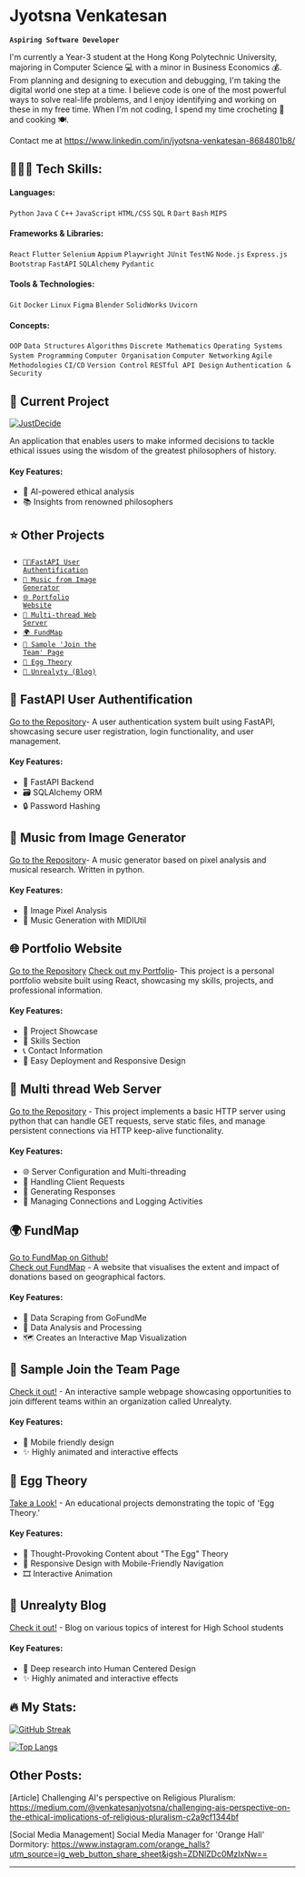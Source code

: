 # Jyotsna Venkatesan

**`Aspiring Software Developer`**

I'm currently a Year-3 student at the Hong Kong Polytechnic University, majoring in Computer Science 💻 with a minor in Business Economics 💰. From planning and designing to execution and debugging, I'm taking the digital world one step at a time. I believe code is one of the most powerful ways to solve real-life problems, and I enjoy identifying and working on these in my free time. When I'm not coding, I spend my time crocheting 🧶 and cooking 🍽️.

Contact me at https://www.linkedin.com/in/jyotsna-venkatesan-8684801b8/

## 👩🏻‍💻 Tech Skills:

#### Languages: 
`Python` `Java` `C` `C++` `JavaScript` `HTML/CSS` `SQL` `R` `Dart` `Bash` `MIPS`

#### Frameworks & Libraries: 
`React` `Flutter` `Selenium` `Appium` `Playwright` `JUnit` `TestNG` `Node.js` `Express.js` `Bootstrap` `FastAPI` `SQLAlchemy` `Pydantic` 

#### Tools & Technologies:
`Git` `Docker` `Linux` `Figma` `Blender` `SolidWorks` `Uvicorn`

#### Concepts:
`OOP` `Data Structures` `Algorithms` `Discrete Mathematics` `Operating Systems` `System Programming` `Computer Organisation` `Computer Networking` `Agile Methodologies` `CI/CD` `Version Control` `RESTful API Design` `Authentication & Security`

## 🚀 Current Project

<div align="left">

[![JustDecide](https://img.shields.io/badge/JustDecide-Ethical%20Decision%20Making-blueviolet?style=for-the-badge&logo=github)](https://github.com/jyotsna-venkatesan/Just-Decide)

An application that enables users to make informed decisions to tackle ethical issues using the wisdom of the greatest philosophers of history.

</div>

#### Key Features:
- 🧠 AI-powered ethical analysis
- 📚 Insights from renowned philosophers

## ⭐ Other Projects

- [<code>🔑🎵FastAPI User Authentification</code>](#-FastAPI-User-Authentification)
- [<code>🎵 Music from Image Generator</code>](#-Music-from-Image-Generator)
- [<code>🌐 Portfolio Website</code>](#-Portfolio-Website)
- [<code>🚦️ Multi-thread Web Server</code>](#-Multi-thread-Web-Server)
- [<code>🌍 FundMap</code>](#-FundMap)
- [<code>🤝 Sample 'Join the Team' Page</code>](#-Sample-Join-the-Team-Page)
- [<code>🥚 Egg Theory</code>](#-Egg-Theory)
- [<code>📖 Unrealyty (Blog)</code>](#-Unrealyty-Blog)

## 🔑 FastAPI User Authentification

[Go to the Repository](https://github.com/jyotsna-venkatesan/CloudFastAPI)- A user authentication system built using FastAPI, showcasing secure user registration, login functionality, and user management.

#### Key Features:
- 🚀 FastAPI Backend
- 🗃️ SQLAlchemy ORM
- 🔒 Password Hashing

 ## 🎵 Music from Image Generator

[Go to the Repository](https://github.com/jyotsna-venkatesan/music-generation-from-image)- A music generator based on pixel analysis and musical research. Written in python.

#### Key Features:
- 🔎 Image Pixel Analysis
- 🎹 Music Generation with MIDIUtil

 ## 🌐 Portfolio Website

[Go to the Repository](https://github.com/jyotsna-venkatesan/my-portfolio) 
[Check out my Portfolio](https://main--jyotsnav.netlify.app/)- This project is a personal portfolio website built using React, showcasing my skills, projects, and professional information.

#### Key Features:
- 💼 Project Showcase
- 🔧 Skills Section
- 📞 Contact Information
- 🚀 Easy Deployment and Responsive Design
 
 ## 🚦️ Multi thread Web Server

[Go to the Repository](https://github.com/jyotsna-venkatesan/Multi-thread-Web-Server) - This project implements a basic HTTP server using python that can handle GET requests, serve static files, and manage persistent connections via HTTP keep-alive functionality.

#### Key Features:
- 🌐 Server Configuration and Multi-threading
- 🤝 Handling Client Requests
- 💬 Generating Responses
- 📝 Managing Connections and Logging Activities

## 🌍 FundMap

[Go to FundMap on Github!](https://github.com/jyotsna-venkatesan/FundMap) <br>
[Check out FundMap](https://fundmap.live/) - A website that visualises the extent and impact of donations based on geographical factors. 

#### Key Features:
- 🔎 Data Scraping from GoFundMe
- 🌟 Data Analysis and Processing
- 🗺️ Creates an Interactive Map Visualization

## 🤝 Sample Join the Team Page

[Check it out!](https://github.com/jyotsna-venkatesan/Join-the-team) - An interactive sample webpage showcasing opportunities to join different teams within an organization called Unrealyty.

#### Key Features:
- 📱 Mobile friendly design
- ✨ Highly animated and interactive effects

## 🥚 Egg Theory

[Take a Look!](https://github.com/jyotsna-venkatesan/Egg-Theory) - An educational projects demonstrating the topic of 'Egg Theory.'

#### Key Features:
- 💭 Thought-Provoking Content about "The Egg" Theory
- 📱 Responsive Design with Mobile-Friendly Navigation
- 🎞️ Interactive Animation

## 📖 Unrealyty Blog

[Check it out!](https://github.com/jyotsna-venkatesan/Unrealyty) - Blog on various topics of interest for High School students 

#### Key Features:
- 🤖 Deep research into Human Centered Design
- ✨ Highly animated and interactive effects

## :fire: My Stats:
[![GitHub Streak](http://github-readme-streak-stats.herokuapp.com?user=jyotsna-venkatesan&theme=dark&background=000000)](https://git.io/streak-stats)

[![Top Langs](https://github-readme-stats.vercel.app/api/top-langs/?username=jyotsna-venkatesan&layout=compact&theme=vision-friendly-dark)](https://github.com/anuraghazra/github-readme-stats)


## Other Posts: 

[Article] Challenging AI's perspective on Religious Pluralism: https://medium.com/@venkatesanjyotsna/challenging-ais-perspective-on-the-ethical-implications-of-religious-pluralism-c2a9cf1344bf

[Social Media Management] Social Media Manager for 'Orange Hall' Dormitory: https://www.instagram.com/orange_halls?utm_source=ig_web_button_share_sheet&igsh=ZDNlZDc0MzIxNw==


---

